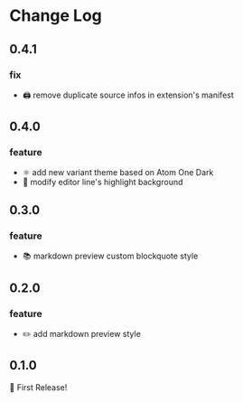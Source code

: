 # Change Log

## 0.4.1
### fix
- 🖨️ remove duplicate source infos in extension's manifest

## 0.4.0
### feature
- ⚛️ add new variant theme based on Atom One Dark
- 🔢 modify editor line's highlight background

## 0.3.0
### feature
- 📚 markdown preview custom blockquote style

## 0.2.0
### feature
- ✏️ add markdown preview style

## 0.1.0
🎉 First Release!